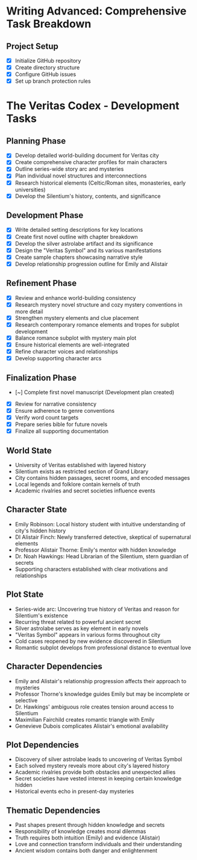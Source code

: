 # Writing Advanced: Comprehensive Task Breakdown

## Project Setup
- [x] Initialize GitHub repository
- [x] Create directory structure
- [x] Configure GitHub issues
- [x] Set up branch protection rules

# The Veritas Codex - Development Tasks
 ## Planning Phase
 - [x] Develop detailed world-building document for Veritas city
 - [x] Create comprehensive character profiles for main characters
 - [x] Outline series-wide story arc and mysteries
 - [x] Plan individual novel structures and interconnections
 - [x] Research historical elements (Celtic/Roman sites, monasteries, early universities)
 - [x] Develop the Silentium's history, contents, and significance
 ## Development Phase
 - [x] Write detailed setting descriptions for key locations
 - [x] Create first novel outline with chapter breakdown
 - [x] Develop the silver astrolabe artifact and its significance
 - [x] Design the "Veritas Symbol" and its various manifestations
 - [x] Create sample chapters showcasing narrative style
 - [x] Develop relationship progression outline for Emily and Alistair
 ## Refinement Phase
 - [x] Review and enhance world-building consistency
 - [x] Research mystery novel structure and cozy mystery conventions in more detail
 - [x] Strengthen mystery elements and clue placement
 - [x] Research contemporary romance elements and tropes for subplot development
 - [x] Balance romance subplot with mystery main plot
 - [x] Ensure historical elements are well-integrated
 - [x] Refine character voices and relationships
 - [x] Develop supporting character arcs
 ## Finalization Phase
 - [~] Complete first novel manuscript (Development plan created)
 - [x] Review for narrative consistency
 - [x] Ensure adherence to genre conventions
 - [x] Verify word count targets
 - [x] Prepare series bible for future novels
 - [x] Finalize all supporting documentation
 ## World State
 - University of Veritas established with layered history
 - Silentium exists as restricted section of Grand Library
 - City contains hidden passages, secret rooms, and encoded messages
 - Local legends and folklore contain kernels of truth
 - Academic rivalries and secret societies influence events
 ## Character State
 - Emily Robinson: Local history student with intuitive understanding of city's hidden history
 - DI Alistair Finch: Newly transferred detective, skeptical of supernatural elements
 - Professor Alistair Thorne: Emily's mentor with hidden knowledge
 - Dr. Noah Hawkings: Head Librarian of the Silentium, stern guardian of secrets
 - Supporting characters established with clear motivations and relationships
 ## Plot State
 - Series-wide arc: Uncovering true history of Veritas and reason for Silentium's existence
 - Recurring threat related to powerful ancient secret
 - Silver astrolabe serves as key element in early novels
 - "Veritas Symbol" appears in various forms throughout city
 - Cold cases reopened by new evidence discovered in Silentium
 - Romantic subplot develops from professional distance to eventual love
 ## Character Dependencies
 - Emily and Alistair's relationship progression affects their approach to mysteries
 - Professor Thorne's knowledge guides Emily but may be incomplete or selective
 - Dr. Hawkings' ambiguous role creates tension around access to Silentium
 - Maximilian Fairchild creates romantic triangle with Emily
 - Genevieve Dubois complicates Alistair's emotional availability
 ## Plot Dependencies
 - Discovery of silver astrolabe leads to uncovering of Veritas Symbol
 - Each solved mystery reveals more about city's layered history
 - Academic rivalries provide both obstacles and unexpected allies
 - Secret societies have vested interest in keeping certain knowledge hidden
 - Historical events echo in present-day mysteries
 ## Thematic Dependencies
 - Past shapes present through hidden knowledge and secrets
 - Responsibility of knowledge creates moral dilemmas
 - Truth requires both intuition (Emily) and evidence (Alistair)
 - Love and connection transform individuals and their understanding
 - Ancient wisdom contains both danger and enlightenment
